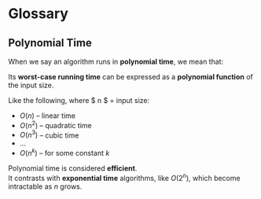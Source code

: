 # **Glossary**

## Polynomial Time
When we say an algorithm runs in **polynomial time**, we mean that:

Its **worst-case running time** can be expressed as a **polynomial function** of the input size.

Like the following, where $ n $ = input size:

- $O(n)$ – linear time  
- $O(n^2)$ – quadratic time  
- $O(n^3)$ – cubic time  
- ...  
- $O(n^k)$ – for some constant $k$

Polynomial time is considered **efficient**.  
It contrasts with **exponential time** algorithms, like $O(2^n)$, which become intractable as $n$ grows.